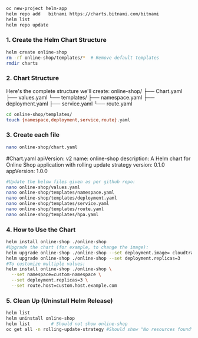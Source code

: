 ```bash
oc new-project helm-app
helm repo add 	bitnami https://charts.bitnami.com/bitnami
helm list
helm repo update
```
### 1. Create the Helm Chart Structure
   ```bash
   helm create online-shop
   rm -rf online-shop/templates/*  # Remove default templates
   rmdir charts
   ```
### 2. Chart Structure
Here's the complete structure we'll create:
online-shop/
├── Chart.yaml
├── values.yaml
└── templates/
    ├── namespace.yaml
    ├── deployment.yaml
    ├── service.yaml
    └── route.yaml
```bash
cd online-shop/templates/
touch {namespace,deployment,service,route}.yaml
```
### 3. Create each file
```bash
nano online-shop/chart.yaml
```
#Chart.yaml
apiVersion: v2
name: online-shop
description: A Helm chart for Online Shop application with rolling update strategy
version: 0.1.0
appVersion: 1.0.0

```bash
#Update the below files given as per github repo:
nano online-shop/values.yaml
nano online-shop/templates/namespace.yaml
nano online-shop/templates/deployment.yaml
nano online-shop/templates/service.yaml
nano online-shop/templates/route.yaml
nano online-shop/templates/hpa.yaml
```

### 4. How to Use the Chart
```bash
helm install online-shop ./online-shop
#Upgrade the chart (for example, to change the image):
helm upgrade online-shop ./online-shop --set deployment.image= cloudtrain707/shop_no_footer_v1
helm upgrade online-shop ./online-shop --set deployment.replicas=3
#To customize multiple values:
helm install online-shop ./online-shop \
  --set namespace=custom-namespace \
  --set deployment.replicas=3 \
  --set route.host=custom.host.example.com
```

### 5. Clean Up (Uninstall Helm Release)
```bash
helm list
helm uninstall online-shop
helm list        # Should not show online-shop
oc get all -n rolling-update-strategy #Should show "No resources found"
```
